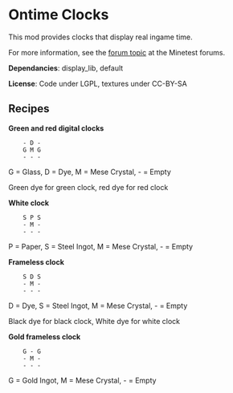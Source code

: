 # Ontime Clocks

This mod provides clocks that display real ingame time.

For more information, see the [forum topic](https://forum.minetest.net/viewtopic.php?f=11&t=13563) at the Minetest forums.

**Dependancies**: display_lib, default

**License**: Code under LGPL, textures under CC-BY-SA

## Recipes

**Green and red digital clocks**

		- D -
		G M G
		- - -

G = Glass, D = Dye, M = Mese Crystal, - = Empty

Green dye for green clock, red dye for red clock

**White clock**

		S P S
		- M -
		- - -

P = Paper, S = Steel Ingot, M = Mese Crystal, - = Empty


**Frameless clock**

		S D S
		- M -
		- - -

D = Dye, S = Steel Ingot, M = Mese Crystal, - = Empty

Black dye for black clock, White dye for white clock

**Gold frameless clock**

		G - G
		- M -
		- - -

G = Gold Ingot, M = Mese Crystal, - = Empty

